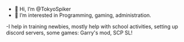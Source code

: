- 👋 Hi, I’m @TokyoSpiker
- 👀 I’m interested in Programming, gaming, administration.

-I help in training newbies, mostly help with school activities, setting up discord servers, some games: Garry's mod, SCP SL!

